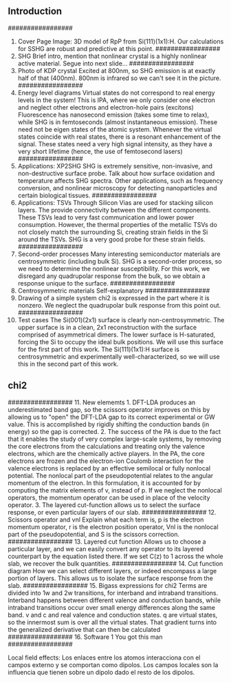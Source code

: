## Introduction
#################
01. Cover Page
    Image: 3D model of RpP from Si(111)(1x1):H. Our calculations for SSHG are
    robust and predictive at this point.
#################
02. SHG
    Brief intro, mention that nonlinear crystal is a highly nonlinear active
    material. Segue into next slide...
#################
03. Photo of KDP crystal
    Excited at 800nm, so SHG emission is at exactly half of that (400nm). 800nm
    is infrared so we can't see it in the picture.
#################
04. Energy level diagrams
    Virtual states do not correspond to real energy levels in the system! This
    is IPA, where we only consider one electron and neglect other electrons and
    electron-hole pairs (excitons) Fluorescence has nanosecond emission (takes
    some time to relax), while SHG is in femtoseconds (almost instantaneous
    emission). These need not be eigen states of the atomic system. Whenever the
    virtual states coincide with real states, there is a resonant enhancement of
    the signal. These states need a very high signal intensity, as they have a
    very short lifetime (hence, the use of femtosecond lasers)
#################
05. Applications: XP2SHG
    SHG is extremely sensitive, non-invasive, and non-destructive surface probe.
    Talk about how surface oxidation and temperature affects SHG spectra. Other
    applications, such as frequency conversion, and nonlinear microscopy for
    detecting nanoparticles and certain biological tissues.
#################
06. Applications: TSVs
    Through Silicon Vias are used for stacking silicon layers. The provide
    connectivity between the different components. These TSVs lead to very fast
    communication and lower power consumption. However, the thermal properties
    of the metallic TSVs do not closely match the surrounding Si, creating
    strain fields in the Si around the TSVs. SHG is a very good probe for these
    strain fields.
#################
07. Second-order processes
    Many interesting semiconductor materials are centrosymmetric (including bulk
    Si). SHG is a second-order process, so we need to determine the nonlinear
    susceptibility. For this work, we disregard any quadrupolar response from
    the bulk, so we obtain a response unique to the surface.
#################
08. Centrosymmetric materials
    Self-explanatory
#################
09. Drawing of a simple system
    chi2 is expressed in the part where it is nonzero. We neglect the
    quadrupolar bulk response from this point out.
#################
10. Test cases
    The Si(001)(2x1) surface is clearly non-centrosymmetric. The upper surface
    is in a clean, 2x1 reconstruction with the surface comprised of asymmetrical
    dimers. The lower surface is H-saturated, forcing the Si to occupy the ideal
    bulk positions. We will use this surface for the first part of this work.
    The Si(111)(1x1):H surface is centrosymmetric and experimentally
    well-characterized, so we will use this in the second part of this work.

## chi2
#################
11. New elememts
    1. DFT-LDA produces an underestimated band gap, so the scissors operator
       improves on this by allowing us to "open" the DFT-LDA gap to its correct
       experimental or GW value. This is accomplished by rigidly shifting the
       conduction bands (in energy) so the gap is corrected.
    2. The success of the PA is due to the fact that it enables the study of
       very complex large-scale systems, by removing the core electrons from the
       calculations and treating only the valence electrons, which are the
       chemically active players. In the PA, the core electrons are frozen and
       the electron-ion Coulomb interaction for the valence electrons is
       replaced by an effective  semilocal or fully nonlocal potential.
    The nonlocal part of the pseudopotential relates to the angular momentum of
    the electron. In this formulation, it is accounted for by computing the
    matrix elements of v, instead of p. If we neglect the nonlocal operators,
    the momentum operator can be used in place of the velocity operator.
    3. The layered cut-function allows us to select the surface response, or
       even particular layers of our slab.
#################
12. Scissors operator and vnl
    Explain what each term is, p is the electron momentum operator, r is the
    electron position operator, Vnl is the nonlocal part of the pseudopotential,
    and S is the scissors correction.
#################
13. Layered cut function
    Allows us to choose a particular layer, and we can easily convert any
    operator to its layered counterpart by the equation listed there. If we set
    C(z) to 1 across the whole slab, we recover the bulk quantities.
#################
14. Cut function diagram
    How we can select different layers, or indeed encompass a large portion of
    layers. This allows us to isolate the surface response from the slab.
#################
15. Bigass expressions for chi2
    Terms are divided into 1w and 2w transitions, for interband and intraband
    transitions. Interband happens between different valence and conduction
    bands, while intraband transitions occur over small energy differences along
    the same band. v and c and real valence and conduction states. q are virtual
    states, so the innermost sum is over all the virtual states. That gradient
    turns into the generalized derivative that can then be calculated
#################
16. Software 1
    You got this man
#################

Local field effects: 
Los enlaces entre los atomos interacciona con el campos externo y se comportan
como dipolos. Los campos locales son la influencia que tienen sobre un dipolo
dado el resto de los dipolos.
